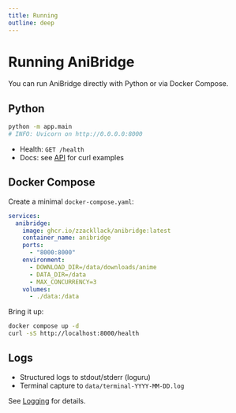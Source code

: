 ```yaml
---
title: Running
outline: deep
---
```


# Running AniBridge

You can run AniBridge directly with Python or via Docker Compose.

## Python

```bash
python -m app.main
# INFO: Uvicorn on http://0.0.0.0:8000
```

- Health: `GET /health`
- Docs: see [API](/api/endpoints) for curl examples

## Docker Compose

Create a minimal `docker-compose.yaml`:

```yaml
services:
  anibridge:
    image: ghcr.io/zzackllack/anibridge:latest
    container_name: anibridge
    ports:
      - "8000:8000"
    environment:
      - DOWNLOAD_DIR=/data/downloads/anime
      - DATA_DIR=/data
      - MAX_CONCURRENCY=3
    volumes:
      - ./data:/data
```

Bring it up:

```bash
docker compose up -d
curl -sS http://localhost:8000/health
```

## Logs

- Structured logs to stdout/stderr (loguru)
- Terminal capture to `data/terminal-YYYY-MM-DD.log`

See [Logging](/developer/logging) for details.

